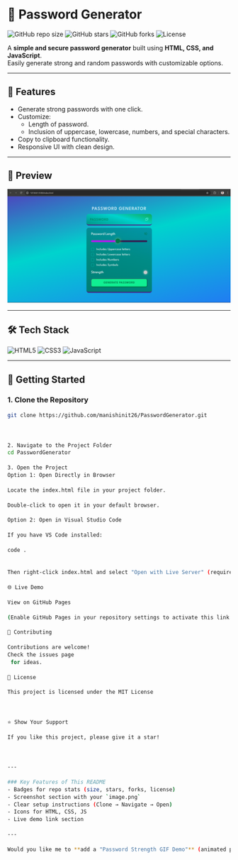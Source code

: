 # 🔐 Password Generator

![GitHub repo size](https://img.shields.io/github/repo-size/manishinit26/PasswordGenerator?color=blue&style=for-the-badge)
![GitHub stars](https://img.shields.io/github/stars/manishinit26/PasswordGenerator?style=for-the-badge)
![GitHub forks](https://img.shields.io/github/forks/manishinit26/PasswordGenerator?style=for-the-badge)
![License](https://img.shields.io/github/license/manishinit26/PasswordGenerator?style=for-the-badge)

A **simple and secure password generator** built using **HTML, CSS, and JavaScript**.  
Easily generate strong and random passwords with customizable options.

---

## 🚀 Features
- Generate strong passwords with one click.
- Customize:
  - Length of password.
  - Inclusion of uppercase, lowercase, numbers, and special characters.
- Copy to clipboard functionality.
- Responsive UI with clean design.

---

## 📸 Preview

![App Screenshot](assets/image.png)


---

## 🛠️ Tech Stack
<p align="left">
  <img src="https://cdn.jsdelivr.net/gh/devicons/devicon/icons/html5/html5-original.svg" alt="HTML5" width="40" height="40"/>
  <img src="https://cdn.jsdelivr.net/gh/devicons/devicon/icons/css3/css3-original.svg" alt="CSS3" width="40" height="40"/>
  <img src="https://cdn.jsdelivr.net/gh/devicons/devicon/icons/javascript/javascript-original.svg" alt="JavaScript" width="40" height="40"/>
</p>


---

## 🏃 Getting Started

### 1. Clone the Repository
```bash
git clone https://github.com/manishinit26/PasswordGenerator.git



2. Navigate to the Project Folder
cd PasswordGenerator

3. Open the Project
Option 1: Open Directly in Browser

Locate the index.html file in your project folder.

Double-click to open it in your default browser.

Option 2: Open in Visual Studio Code

If you have VS Code installed:

code .


Then right-click index.html and select "Open with Live Server" (requires Live Server extension).

🌐 Live Demo

View on GitHub Pages

(Enable GitHub Pages in your repository settings to activate this link.)

🤝 Contributing

Contributions are welcome!
Check the issues page
 for ideas.

📜 License

This project is licensed under the MIT License



⭐ Show Your Support

If you like this project, please give it a star!



---

### Key Features of This README
- Badges for repo stats (size, stars, forks, license)
- Screenshot section with your `image.png`
- Clear setup instructions (Clone → Navigate → Open)
- Icons for HTML, CSS, JS
- Live demo link section

---

Would you like me to **add a "Password Strength GIF Demo"** (animated preview) OR **a Dark Mode Preview** as well for extra polish? Or both?
